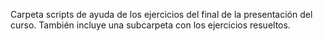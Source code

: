 Carpeta scripts de ayuda de los ejercicios del final de la presentación del curso. También incluye una subcarpeta con los ejercicios resueltos.
